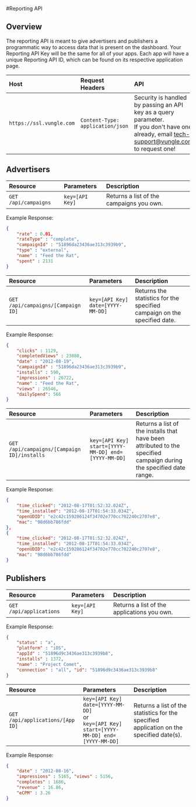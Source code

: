#Reporting API
## Overview

The reporting API is meant to give advertisers and publishers a programmatic way to access data that is present on the dashboard. Your Reporting API Key will be the same for all of your apps. Each app will have a unique Reporting API ID, which can be found on its respective application page. 

|Host           |Request Headers        |API            |
| :-----------  | :-------------------  |:-----------   |
|`https://ssl.vungle.com`         |`Content-Type: application/json`         |Security is handled by passing an API key as a query parameter. <br> If you don't have one already, email <a href="mailto:tech-support@vungle.com?Subject=API%20Key%20Request" target="_top">tech-support@vungle.com</a> to request one!|

## Advertisers

|Resource       |Parameters             |Description    |
| :-----------  | :-------------------  |:-----------   |
|`GET /api/campaigns`         |`key=[API Key]`         | Returns a list of the campaigns you own. |
Example Response:

```JSON
{   
    "rate" : 0.01,
    "rateType" : "complete",
    "campaignId" : "51896da23436ae313c3939b9",
    "type" : "external",
    "name" : "Feed the Rat",
    "spent" : 2131
}
```

|Resource       |Parameters             |Description    |
| :-----------  | :-------------------  |:-----------   |
|`GET /api/campaigns/[Campaign ID]`         |`key=[API Key] date=[YYYY-MM-DD]`         | Returns the statistics for the specified campaign on the specified date.|
Example Response:

```JSON
{
    "clicks" : 1129,
    "completedViews" : 23080,
    "date" : "2012-08-19",
    "campaignId" : "51896da23436ae313c3939b9",
    "installs" : 590,
    "impressions" : 26722,
    "name" : "Feed the Rat",
    "views" : 26546,
    "dailySpend": 566
}
```

|Resource       |Parameters             |Description    |
| :-----------  | :-------------------  |:-----------   |
|`GET /api/campaigns/[Campaign ID]/installs`         |`key=[API Key] start=[YYYY-MM-DD] end=[YYYY-MM-DD]`         | Returns a list of the installs that have been attributed to the specified campaign during the specified date range.|
Example Response: 

```JSON
{
    "time_clicked": "2012-08-17T01:52:32.024Z",
    "time_installed": "2012-08-17T01:54:33.034Z",
    "openUDID": "e2c42c159286124f34702e770cc702240c2707e8",
    "mac": "98d6bb786fdd"
},
{
    "time_clicked": "2012-08-17T01:52:32.024Z",
    "time_installed": "2012-08-17T01:54:33.034Z",
    "openUDID": "e2c42c159286124f34702e770cc702240c2707e8",
    "mac": "98d6bb786fdd"
}
```

## Publishers

|Resource       |Parameters             |Description    |
| :-----------  | :-------------------  |:-----------   |
|`GET /api/applications`         |`key=[API Key]`         | Returns a list of the applications you own.|
Example Response: 

```JSON
{
    "status" : "a",
    "platform" : "iOS",
    "appId" : "51896d9c3436ae313c3939b8",
    "installs" : 1372,
    "name" : "Project Comet",
    "connection" : "all", "id": "51896d9c3436ae313c3939b8"
}
```

|Resource       |Parameters             |Description    |
| :-----------  | :-------------------  |:-----------   |
|`GET /api/applications/[App ID]`         |`key=[API Key] date=[YYYY-MM-DD]` <br> or <br> `key=[API Key] start=[YYYY-MM-DD] end=[YYYY-MM-DD]` | Returns a list of the statistics for the specified application on the specified date(s).|
Example Response: 

```JSON
{
    "date" : "2012-08-16",
    "impressions" : 5165, "views" : 5156,
    "completes" : 1686,
    "revenue" : 16.86,
    "eCPM" : 3.26
}
```
